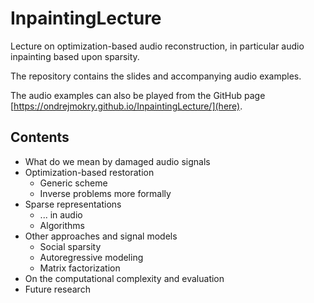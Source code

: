 # InpaintingLecture

Lecture on optimization-based audio reconstruction, in particular audio inpainting based upon sparsity.

The repository contains the slides and accompanying audio examples.

The audio examples can also be played from the GitHub page [https://ondrejmokry.github.io/InpaintingLecture/](here).

## Contents

- What do we mean by damaged audio signals
- Optimization-based restoration
  - Generic scheme
  - Inverse problems more formally
- Sparse representations
  - ... in audio
  - Algorithms
- Other approaches and signal models
  - Social sparsity
  - Autoregressive modeling
  - Matrix factorization
- On the computational complexity and evaluation
- Future research
